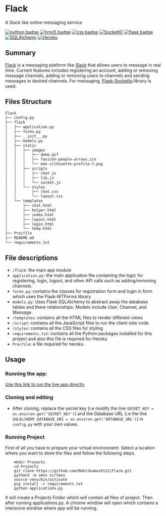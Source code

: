 # Flack

A Slack like online messaging service


[![python badge](https://img.shields.io/badge/uses-python3-informational)](https://shields.io/) [![hrml5 badge](https://img.shields.io/badge/uses-html5-informational)](https://shields.io/) [![css badge](https://img.shields.io/badge/uses-css-informational)](https://shields.io/) [![SocketIO](https://img.shields.io/badge/uses-SocketIO-informational)](https://shields.io/) [![flask badge](https://img.shields.io/badge/uses-flask-informational)](https://shields.io/) [![SQLAlchemy](https://img.shields.io/badge/uses-SQLAlchemy-informational)](https://shields.io/) 
[![Heroku](https://heroku-badge.herokuapp.com/?app=flack-ap)](https://www.heroku.com/) 


## Summary
[Flack](https://flack-ap.herokuapp.com/) is a messaging platform like [Slack](https://slack.com/) that allows users to message in real time. Current features includes registering an account, adding or removing message channels, adding or removing users to channels and sending messages in desired channels. For messaging, [Flask-SocketIo](https://flask-socketio.readthedocs.io/en/latest/) library is used. 

## Files Structure
```bash
Flack
├── config.py
├── flack
│   ├── application.py
│   ├── forms.py
│   ├── __init__.py
│   ├── models.py
│   ├── static
│   │   ├── images
│   │   │   ├── demo.gif
│   │   │   ├── favicon-people-arrows.ico
│   │   │   └── man-silhouette-profile-7.png
│   │   ├── scripts
│   │   │   ├── chat.js
│   │   │   ├── lib.js
│   │   │   └── socket.js
│   │   └── styles
│   │       ├── chat.css
│   │       └── layout.css
│   └── templates
│       ├── chat.html
│       ├── helper.html
│       ├── index.html
│       ├── layout.html
│       ├── login.html
│       └── temp.html
├── Procfile
├── README.md
└── requirements.txt

```
## File descriptions
* ```/flack```: the main app module
* ```application.py```: the main application file containing the logic for registering, login, logout, and other API calls such as adding/removing channels.
* ```forms.py```: contains the classes for registration form and login in form which uses the Flask-WTForms library
* ```models.py```: Uses Flask SQLAlchemy to abstract away the database tables and there relationships. Models include User, Channel, and Message.
* ```/templates```: contains all the HTML files to render different views
* ```/script```: contains all the JavaScript files to run the client side code
* ```/styles```: contains all the CSS files for styling
* ```requirements.txt```: contains all the Python packages installed for this project and also this file is required for Heroku
* ```Procfile```: a file required for heroku.



## Usage
### Running the app:
[Use this link to run the live app directly](https://flack-ap.herokuapp.com/)

### Cloning and editing
* After cloning, replace the secret key (i.e modify the line ```SECRET_KEY = os.environ.get('SECRET_KEY')```) and the Database URL (i.e the line ```SQLALCHEMY_DATABASE_URI = os.environ.get('DATABASE_URL')```) in ```config.py``` with your own values. 

### Running Project
First of all you have to prepare your virtual environment. Select
a location where you want to store the files and follow the following steps.
```
    mkdir Projects
    cd Projects
    git clone https://github.com/Mohitkumar6122/Flack.git
    python3 -m venv virtenv
    source venv/bin/activate
    pip install -r requirements.txt
    python applications.py
```
It will create a Projects Folder which will contain all files of project.
Then after running applications.py. A chrome window will open which contains a interacive window where app will be running.